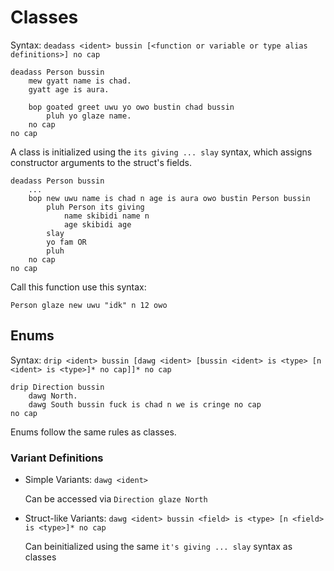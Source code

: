 # Classes

Syntax: `deadass <ident> bussin [<function or variable or type alias definitions>] no cap`

```skullbrain
deadass Person bussin
    mew gyatt name is chad.
    gyatt age is aura.

    bop goated greet uwu yo owo bustin chad bussin
        pluh yo glaze name.
    no cap
no cap
```

A class is initialized using the `its giving ... slay` syntax, which assigns constructor arguments to the struct's fields.

```skullbrain
deadass Person bussin 
    ...
    bop new uwu name is chad n age is aura owo bustin Person bussin
        pluh Person its giving 
            name skibidi name n  
            age skibidi age 
        slay
        yo fam OR 
        pluh 
    no cap
no cap
```

Call this function use this syntax:

```skullbrain
Person glaze new uwu "idk" n 12 owo
```

## Enums

Syntax: `drip <ident> bussin [dawg <ident> [bussin <ident> is <type> [n <ident> is <type>]* no cap]]* no cap`

```skullbrain
drip Direction bussin
    dawg North.
    dawg South bussin fuck is chad n we is cringe no cap
no cap
```

Enums follow the same rules as classes.

### Variant Definitions

- Simple Variants: `dawg <ident>`

    Can be accessed via `Direction glaze North`

- Struct-like Variants: `dawg <ident> bussin <field> is <type> [n <field> is <type>]* no cap`  

    Can beinitialized using the same `it's giving ... slay` syntax as classes
